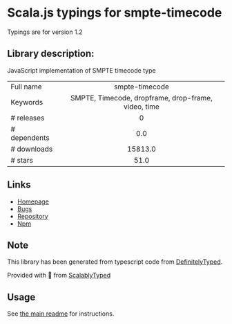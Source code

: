 
# Scala.js typings for smpte-timecode

Typings are for version 1.2

## Library description:
JavaScript implementation of SMPTE timecode type

|                    |                 |
| ------------------ | :-------------: |
| Full name          | smpte-timecode |
| Keywords           | SMPTE, Timecode, dropframe, drop-frame, video, time |
| # releases         | 0 |
| # dependents       | 0.0 |
| # downloads        | 15813.0 |
| # stars            | 51.0 |

## Links
- [Homepage](https://github.com/CrystalComputerCorp/smpte-timecode#readme)
- [Bugs](https://github.com/CrystalComputerCorp/smpte-timecode/issues)
- [Repository](https://github.com/CrystalComputerCorp/smpte-timecode)
- [Npm](https://www.npmjs.com/package/smpte-timecode)
    


## Note
This library has been generated from typescript code from [DefinitelyTyped](https://definitelytyped.org).

Provided with :purple_heart: from [ScalablyTyped](https://github.com/oyvindberg/ScalablyTyped)

## Usage
See [the main readme](../../readme.md) for instructions.


